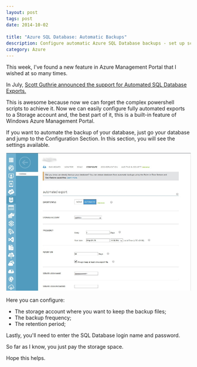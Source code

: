 ```yaml
---
layout: post
tags: post
date: 2014-10-02

title: "Azure SQL Database: Automatic Backups"
description: Configure automatic Azure SQL Database backups - set up scheduled exports to storage accounts without PowerShell scripts or custom code.
category: Azure
---
```


This week, I've found a new feature in Azure Management Portal that I wished at so many times.

In July, [Scott Guthrie announced the support for Automated SQL Database Exports.](http://weblogs.asp.net/scottgu/windows-azure-july-updates-sql-database-traffic-manager-autoscale-virtual-machines)

This is awesome because now we can forget the complex powershell scripts to achieve it. Now we can easily configure fully automated exports to a Storage account and, the best part of it, this is a built-in feature of Windows Azure Management Portal.

If you want to automate the backup of your database, just go your database and jump to the Configuration Section. In this section, you will see the settings available.

![Azure SQL Database: Automatic Backups - Configure screen](/images/azure-sql-database-automatic-backups-configure-screen.jpg)

Here you can configure:

- The storage account where you want to keep the backup files;
- The backup frequency;
- The retention period;

Lastly, you'll need to enter the SQL Database login name and password.

So far as I know, you just pay the storage space.

Hope this helps.
